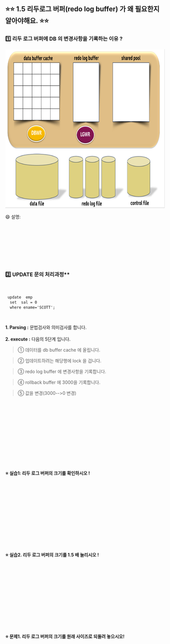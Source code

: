 
## ⭐⭐  1.5 리두로그 버퍼(redo log buffer) 가 왜 필요한지 알아야해요. ⭐⭐


### 1️⃣  리두 로그 버퍼에  DB 의 변경사항을 기록하는 이유 ? 

 
<img src="https://github.com/oracleyu01/oracle_admin/blob/main/%EC%98%A4%EB%9D%BC%ED%81%B4%20%EA%B8%B0%EB%B3%B8%20%EA%B5%AC%EC%A1%B0.png" width="800" height="500">

😄 설명:  
&nbsp;  
&nbsp;  
&nbsp;  
&nbsp;  
&nbsp;  
&nbsp;  
&nbsp;  
&nbsp;  

###  2️⃣ UPDATE 문의 처리과정**  
&nbsp;  

     update  emp  
      set  sal = 0  
      where ename='SCOTT';  

&nbsp;  

**1.  Parsing :**   문법검사와 의미검사를 합니다.  
&nbsp;  
**2.  execute :**  다음의 5단계 입니다.  


> ① 데이터를 db buffer cache 에 올립니다.  
 
> ② 업데이트하려는 해당행에 lock 을 겁니다.  
 
> ③ redo log buffer 에 변경사항을 기록합니다.  
 
> ④ rollback buffer 에 3000을 기록합니다.  
 
> ⑤ 값을 변경(3000-->0 변경)  
 
&nbsp;   
&nbsp;   
&nbsp;   
&nbsp;   
&nbsp;   
&nbsp;   
&nbsp;   
&nbsp;   
&nbsp;   
&nbsp;   
&nbsp;   
&nbsp;   



**⭐ 실습1:    리두 로그 버퍼의 크기를 확인하시오 !**  

&nbsp;   
&nbsp;   
&nbsp;   
&nbsp;   
&nbsp;   
&nbsp;   
&nbsp;   
&nbsp;   
&nbsp;   
&nbsp;   
&nbsp;   
&nbsp;   


**⭐ 실습2. 리두 로그 버퍼의 크기를 1.5 배 늘리시오 !**    

&nbsp;   
&nbsp;   
&nbsp;   
&nbsp;   
&nbsp;   
&nbsp;   
&nbsp;   
&nbsp;   
&nbsp;   
&nbsp;   
&nbsp;   
&nbsp;   

**⭐ 문제1. 리두 로그 버퍼의 크기를 원래 사이즈로 되돌려 놓으시오!**   

&nbsp;   
&nbsp;   
&nbsp;   
&nbsp;   
&nbsp;   
&nbsp;   
&nbsp;   
&nbsp;   
&nbsp;   
&nbsp;   
&nbsp;   
&nbsp;   
